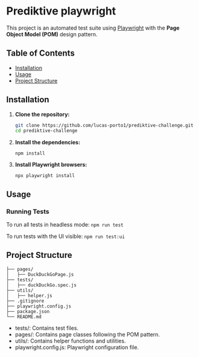 # Prediktive playwright

This project is an automated test suite using [Playwright](https://playwright.dev/) with the **Page Object Model (POM)** design pattern.

## Table of Contents

- [Installation](#installation)
- [Usage](#usage)
- [Project Structure](#project-structure)

## Installation

1. **Clone the repository:**

   ```bash
   git clone https://github.com/lucas-porto1/prediktive-challenge.git
   cd prediktive-challenge
   ```

2. **Install the dependencies:**

   ```
   npm install
   ```

3. **Install Playwright browsers:**

   ```
   npx playwright install
   ```

## Usage

### Running Tests

To run all tests in headless mode:
`npm run test`

To run tests with the UI visible:
`npm run test:ui`

## Project Structure

```plaintext
├── pages/
│   ├── DuckDuckGoPage.js
├── tests/
│   ├── duckDuckGo.spec.js
├── utils/
│   ├── helper.js
├── .gitignore
├── playwright.config.js
├── package.json
└── README.md
```

- tests/: Contains test files.
- pages/: Contains page classes following the POM pattern.
- utils/: Contains helper functions and utilities.
- playwright.config.js: Playwright configuration file.
